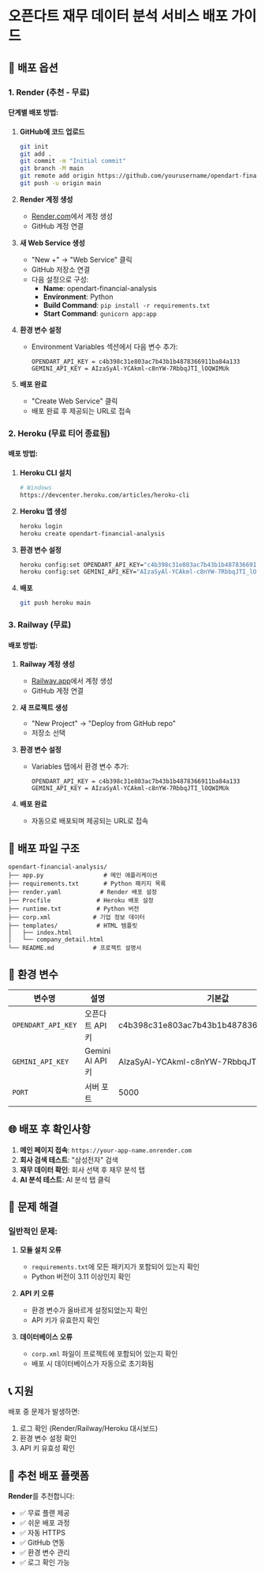 # 오픈다트 재무 데이터 분석 서비스 배포 가이드

## 🚀 배포 옵션

### 1. Render (추천 - 무료)

#### 단계별 배포 방법:

1. **GitHub에 코드 업로드**
   ```bash
   git init
   git add .
   git commit -m "Initial commit"
   git branch -M main
   git remote add origin https://github.com/yourusername/opendart-financial-analysis.git
   git push -u origin main
   ```

2. **Render 계정 생성**
   - [Render.com](https://render.com)에서 계정 생성
   - GitHub 계정 연결

3. **새 Web Service 생성**
   - "New +" → "Web Service" 클릭
   - GitHub 저장소 연결
   - 다음 설정으로 구성:
     - **Name**: opendart-financial-analysis
     - **Environment**: Python
     - **Build Command**: `pip install -r requirements.txt`
     - **Start Command**: `gunicorn app:app`

4. **환경 변수 설정**
   - Environment Variables 섹션에서 다음 변수 추가:
     ```
     OPENDART_API_KEY = c4b398c31e803ac7b43b1b4878366911ba84a133
     GEMINI_API_KEY = AIzaSyAl-YCAkml-c8nYW-7RbbqJTI_lOQWIMUk
     ```

5. **배포 완료**
   - "Create Web Service" 클릭
   - 배포 완료 후 제공되는 URL로 접속

### 2. Heroku (무료 티어 종료됨)

#### 배포 방법:

1. **Heroku CLI 설치**
   ```bash
   # Windows
   https://devcenter.heroku.com/articles/heroku-cli
   ```

2. **Heroku 앱 생성**
   ```bash
   heroku login
   heroku create opendart-financial-analysis
   ```

3. **환경 변수 설정**
   ```bash
   heroku config:set OPENDART_API_KEY="c4b398c31e803ac7b43b1b4878366911ba84a133"
   heroku config:set GEMINI_API_KEY="AIzaSyAl-YCAkml-c8nYW-7RbbqJTI_lOQWIMUk"
   ```

4. **배포**
   ```bash
   git push heroku main
   ```

### 3. Railway (무료)

#### 배포 방법:

1. **Railway 계정 생성**
   - [Railway.app](https://railway.app)에서 계정 생성
   - GitHub 계정 연결

2. **새 프로젝트 생성**
   - "New Project" → "Deploy from GitHub repo"
   - 저장소 선택

3. **환경 변수 설정**
   - Variables 탭에서 환경 변수 추가:
     ```
     OPENDART_API_KEY = c4b398c31e803ac7b43b1b4878366911ba84a133
     GEMINI_API_KEY = AIzaSyAl-YCAkml-c8nYW-7RbbqJTI_lOQWIMUk
     ```

4. **배포 완료**
   - 자동으로 배포되며 제공되는 URL로 접속

## 📁 배포 파일 구조

```
opendart-financial-analysis/
├── app.py                 # 메인 애플리케이션
├── requirements.txt       # Python 패키지 목록
├── render.yaml           # Render 배포 설정
├── Procfile             # Heroku 배포 설정
├── runtime.txt          # Python 버전
├── corp.xml            # 기업 정보 데이터
├── templates/           # HTML 템플릿
│   ├── index.html
│   └── company_detail.html
└── README.md           # 프로젝트 설명서
```

## 🔧 환경 변수

| 변수명 | 설명 | 기본값 |
|--------|------|--------|
| `OPENDART_API_KEY` | 오픈다트 API 키 | c4b398c31e803ac7b43b1b4878366911ba84a133 |
| `GEMINI_API_KEY` | Gemini AI API 키 | AIzaSyAl-YCAkml-c8nYW-7RbbqJTI_lOQWIMUk |
| `PORT` | 서버 포트 | 5000 |

## 🌐 배포 후 확인사항

1. **메인 페이지 접속**: `https://your-app-name.onrender.com`
2. **회사 검색 테스트**: "삼성전자" 검색
3. **재무 데이터 확인**: 회사 선택 후 재무 분석 탭
4. **AI 분석 테스트**: AI 분석 탭 클릭

## 🐛 문제 해결

### 일반적인 문제:

1. **모듈 설치 오류**
   - `requirements.txt`에 모든 패키지가 포함되어 있는지 확인
   - Python 버전이 3.11 이상인지 확인

2. **API 키 오류**
   - 환경 변수가 올바르게 설정되었는지 확인
   - API 키가 유효한지 확인

3. **데이터베이스 오류**
   - `corp.xml` 파일이 프로젝트에 포함되어 있는지 확인
   - 배포 시 데이터베이스가 자동으로 초기화됨

## 📞 지원

배포 중 문제가 발생하면:
1. 로그 확인 (Render/Railway/Heroku 대시보드)
2. 환경 변수 설정 확인
3. API 키 유효성 확인

## 🎯 추천 배포 플랫폼

**Render**를 추천합니다:
- ✅ 무료 플랜 제공
- ✅ 쉬운 배포 과정
- ✅ 자동 HTTPS
- ✅ GitHub 연동
- ✅ 환경 변수 관리
- ✅ 로그 확인 가능 